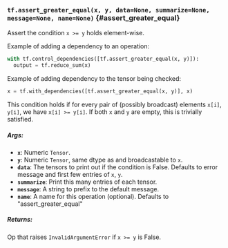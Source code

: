 ### `tf.assert_greater_equal(x, y, data=None, summarize=None, message=None, name=None)` {#assert_greater_equal}

Assert the condition `x >= y` holds element-wise.

Example of adding a dependency to an operation:

```python
with tf.control_dependencies([tf.assert_greater_equal(x, y)]):
  output = tf.reduce_sum(x)
```

Example of adding dependency to the tensor being checked:

```python
x = tf.with_dependencies([tf.assert_greater_equal(x, y)], x)
```

This condition holds if for every pair of (possibly broadcast) elements
`x[i]`, `y[i]`, we have `x[i] >= y[i]`.
If both `x` and `y` are empty, this is trivially satisfied.

##### Args:


*  <b>`x`</b>: Numeric `Tensor`.
*  <b>`y`</b>: Numeric `Tensor`, same dtype as and broadcastable to `x`.
*  <b>`data`</b>: The tensors to print out if the condition is False.  Defaults to
    error message and first few entries of `x`, `y`.
*  <b>`summarize`</b>: Print this many entries of each tensor.
*  <b>`message`</b>: A string to prefix to the default message.
*  <b>`name`</b>: A name for this operation (optional).  Defaults to
    "assert_greater_equal"

##### Returns:

  Op that raises `InvalidArgumentError` if `x >= y` is False.

